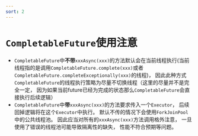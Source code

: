```yaml
---
sort: 2
---
```


# `CompletableFuture`使用注意

- `CompletableFuture`中**不带**`xxxAsync(xxx)`的方法默认会在当前线程执行(当前线程指的是调用`CompletableFuture.complete(xxx)`或者`CompletableFuture.completeExceptionally(xxx)`的线程)， 因此此种方式`CompletableFuture`的线程执行策略为尽量不切换线程（这里的尽量并不是完全一定， 因为如果当前future已经为完成的状态那么`CompletableFuture`会直接执行后续逻辑）
- `CompletableFuture`中**带**`xxxAsync(xxx)`的方法要求传入一个`Executor`， 后续回掉逻辑将在这个`Executor`中执行。 默认不传的情况下会使用`ForkJoinPool`中的公共线程池。 因此应当对所有的`xxxAsync(xxx)`方法调用格外注意， 一旦使用了错误的线程池可能导致隔离性的缺失， 性能不符合预期等问题。

